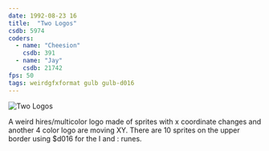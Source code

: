 ```yaml
---
date: 1992-08-23 16
title:  "Two Logos"
csdb: 5974
coders:
  - name: "Cheesion"
    csdb: 391
  - name: "Jay"
    csdb: 21742
fps: 50
tags: weirdgfxformat gulb gulb-d016
---
```

![Two Logos](/c64wrd/graffity/justintime/two_logos.png)

A weird hires/multicolor logo made of sprites with x coordinate changes and another 4 color logo are moving XY. There are 10 sprites on the upper border using $d016 for the I and : runes.

<!--more-->